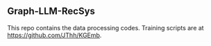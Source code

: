 ## Graph-LLM-RecSys

This repo contains the data processing codes. Training scripts are at https://github.com/JThh/KGEmb.